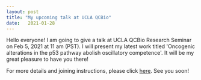 ```yaml
---
layout: post
title: "My upcoming talk at UCLA QCBio"
date:   2021-01-28 
---
```


Hello everyone! I am going to give a talk at UCLA QCBio Research Seminar on Feb 5, 2021 at 11 am (PST). I will present my latest work titled 'Oncogenic alterations in the p53 pathway abolish oscillatory competence'. It will be my great pleasure to have you there! 

For more details and joining instructions, please click [here](https://qcb.ucla.edu/event/qcbio-research-seminar-lingyun-ivy-xiong-garfinkel/). See you soon!